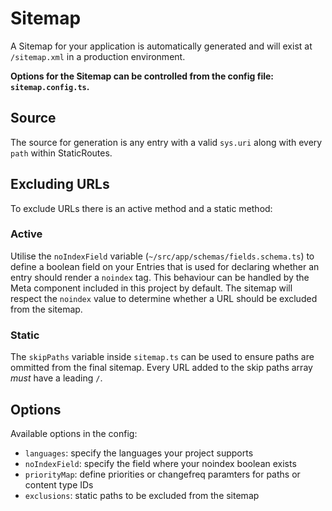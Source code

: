 # Sitemap

A Sitemap for your application is automatically generated and will exist at `/sitemap.xml` in a production environment.

**Options for the Sitemap can be controlled from the config file: `sitemap.config.ts`.**

## Source

The source for generation is any entry with a valid `sys.uri` along with every `path` within StaticRoutes.

## Excluding URLs

To exclude URLs there is an active method and a static method:

### Active

Utilise the `noIndexField` variable (`~/src/app/schemas/fields.schema.ts`) to define a boolean field on your Entries that is used for declaring whether an entry should render a `noindex` tag. This behaviour can be handled by the Meta component included in this project by default. The sitemap will respect the `noindex` value to determine whether a URL should be excluded from the sitemap.

### Static

The `skipPaths` variable inside `sitemap.ts` can be used to ensure paths are ommitted from the final sitemap. Every URL added to the skip paths array _must_ have a leading `/`.

## Options

Available options in the config:

- `languages`: specify the languages your project supports
- `noIndexField`: specify the field where your noindex boolean exists
- `priorityMap`: define priorities or changefreq paramters for paths or content type IDs
- `exclusions`: static paths to be excluded from the sitemap

